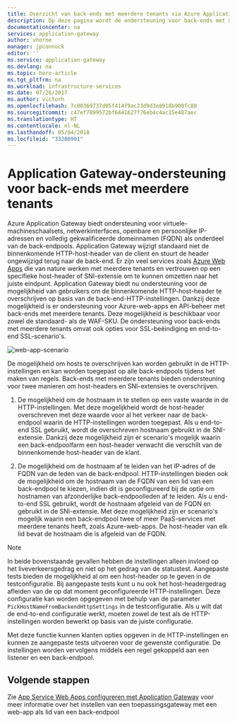 ```yaml
---
title: Overzicht van back-ends met meerdere tenants via Azure Application Gateway | Microsoft Docs
description: Op deze pagina wordt de ondersteuning voor back-ends met meerdere tenants in Application Gateway beschreven.
documentationcenter: na
services: application-gateway
author: vhorne
manager: jpconnock
editor: ''
ms.service: application-gateway
ms.devlang: na
ms.topic: hero-article
ms.tgt_pltfrm: na
ms.workload: infrastructure-services
ms.date: 07/26/2017
ms.author: victorh
ms.openlocfilehash: 7c00369737d05f414f9ac23d9d3e8918b908fc80
ms.sourcegitcommit: c47ef7899572bf6441627f76eb4c4ac15e487aec
ms.translationtype: HT
ms.contentlocale: nl-NL
ms.lasthandoff: 05/04/2018
ms.locfileid: "33200991"
---
```

# <a name="application-gateway-support-for-multi-tenant-back-ends"></a>Application Gateway-ondersteuning voor back-ends met meerdere tenants

Azure Application Gateway biedt ondersteuning voor virtuele-machineschaalsets, netwerkinterfaces, openbare en persoonlijke IP-adressen en volledig gekwalificeerde domeinnamen (FQDN) als onderdeel van de back-endpools. Application Gateway wijzigt standaard niet de binnenkomende HTTP-host-header van de client en stuurt de header ongewijzigd terug naar de back-end. Er zijn veel services zoals [Azure Web Apps](../app-service/app-service-web-overview.md) die van nature werken met meerdere tenants en vertrouwen op een specifieke host-header of SNI-extensie om te kunnen omzetten naar het juiste eindpunt. Application Gateway biedt nu ondersteuning voor de mogelijkheid van gebruikers om de binnenkomende HTTP-host-header te overschrijven op basis van de back-end-HTTP-instellingen. Dankzij deze mogelijkheid is er ondersteuning voor Azure-web-apps en API-beheer met back-ends met meerdere tenants. Deze mogelijkheid is beschikbaar voor zowel de standaard- als de WAF-SKU. De ondersteuning voor back-ends met meerdere tenants omvat ook opties voor SSL-beëindiging en end-to-end SSL-scenario's.

![web-app-scenario](./media/application-gateway-web-app-overview/scenario.png)

De mogelijkheid om hosts te overschrijven kan worden gebruikt in de HTTP-instellingen en kan worden toegepast op alle back-endpools tijdens het maken van regels. Back-ends met meerdere tenants bieden ondersteuning voor twee manieren om host-headers en SNI-extensies te overschrijven.

1. De mogelijkheid om de hostnaam in te stellen op een vaste waarde in de HTTP-instellingen. Met deze mogelijkheid wordt de host-header overschreven met deze waarde voor al het verkeer naar de back-endpool waarin de HTTP-instellingen worden toegepast. Als u end-to-end SSL gebruikt, wordt de overschreven hostnaam gebruikt in de SNI-extensie. Dankzij deze mogelijkheid zijn er scenario's mogelijk waarin een back-endpoolfarm een host-header verwacht die verschilt van de binnenkomende host-header van de klant.

2. De mogelijkheid om de hostnaam af te leiden van het IP-adres of de FQDN van de leden van de back-endpool. HTTP-instellingen bieden ook de mogelijkheid om de hostnaam van de FQDN van een lid van een back-endpool te kiezen, indien dit is geconfigureerd bij de optie om hostnamen van afzonderlijke back-endpoolleden af te leiden. Als u end-to-end SSL gebruikt, wordt de hostnaam afgeleid van de FQDN en gebruikt in de SNI-extensie. Met deze mogelijkheid zijn er scenario's mogelijk waarin een back-endpool twee of meer PaaS-services met meerdere tenants heeft, zoals Azure-web-apps. De host-header van elk lid bevat de hostnaam die is afgeleid van de FQDN.

> [!NOTE]
> In beide bovenstaande gevallen hebben de instellingen alleen invloed op het liveverkeersgedrag en niet op het gedrag van de statustest. Aangepaste tests bieden de mogelijkheid al om een host-header op te geven in de testconfiguratie. Bij aangepaste tests kunt u nu ook het host-headergedrag afleiden van de op dat moment geconfigureerde HTTP-instellingen. Deze configuratie kan worden opgegeven met behulp van de parameter `PickHostNameFromBackendHttpSettings` in de testconfiguratie. Als u wilt dat de end-to-end configuratie werkt, moeten zowel de test als de HTTP-instellingen worden bewerkt op basis van de juiste configuratie.

Met deze functie kunnen klanten opties opgeven in de HTTP-instellingen en kunnen ze aangepaste tests uitvoeren voor de gewenste configuratie. De instellingen worden vervolgens middels een regel gekoppeld aan een listener en een back-endpool.

## <a name="next-steps"></a>Volgende stappen

Zie [App Service Web Apps configureren met Application Gateway](application-gateway-web-app-powershell.md) voor meer informatie over het instellen van een toepassingsgateway met een web-app als lid van een back-endpool
